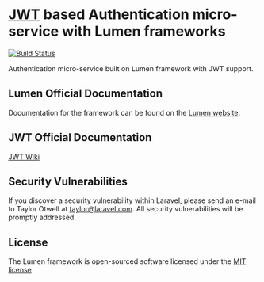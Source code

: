 # [JWT](https://github.com/tymondesigns/jwt-auth) based Authentication micro-service with Lumen frameworks

[![Build Status](https://travis-ci.org/laravel/lumen-framework.svg)](https://travis-ci.org/laravel/lumen-framework)

Authentication micro-service built on Lumen framework with JWT support.



## Lumen Official Documentation

Documentation for the framework can be found on the [Lumen website](http://lumen.laravel.com/docs).

## JWT Official Documentation
[JWT Wiki](https://github.com/tymondesigns/jwt-auth/wiki)

## Security Vulnerabilities

If you discover a security vulnerability within Laravel, please send an e-mail to Taylor Otwell at taylor@laravel.com. All security vulnerabilities will be promptly addressed.

## License

The Lumen framework is open-sourced software licensed under the [MIT license](http://opensource.org/licenses/MIT)
